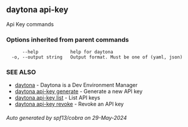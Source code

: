 ## daytona api-key

Api Key commands

### Options inherited from parent commands

```
      --help            help for daytona
  -o, --output string   Output format. Must be one of (yaml, json)
```

### SEE ALSO

* [daytona](daytona.md)	 - Daytona is a Dev Environment Manager
* [daytona api-key generate](daytona_api-key_generate.md)	 - Generate a new API key
* [daytona api-key list](daytona_api-key_list.md)	 - List API keys
* [daytona api-key revoke](daytona_api-key_revoke.md)	 - Revoke an API key

###### Auto generated by spf13/cobra on 29-May-2024
